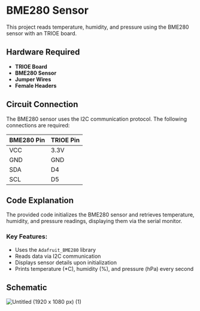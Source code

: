 # BME280 Sensor

This project reads temperature, humidity, and pressure using the BME280 sensor with an TRIOE board.

## Hardware Required
- **TRIOE Board**
- **BME280 Sensor**
- **Jumper Wires**
- **Female Headers**

## Circuit Connection
The BME280 sensor uses the I2C communication protocol. The following connections are required:

| BME280 Pin | TRIOE Pin |
|------------|-----------|
| VCC        | 3.3V      |
| GND        | GND       |
| SDA        | D4        |
| SCL        | D5        |

## Code Explanation
The provided code initializes the BME280 sensor and retrieves temperature, humidity, and pressure readings, displaying them via the serial monitor.

### Key Features:
- Uses the `Adafruit_BME280` library
- Reads data via I2C communication
- Displays sensor details upon initialization
- Prints temperature (*C), humidity (%), and pressure (hPa) every second

## Schematic

![Untitled (1920 x 1080 px) (1)](https://github.com/user-attachments/assets/a32d1e68-59cb-4a3f-8048-38cee6ec5618)




